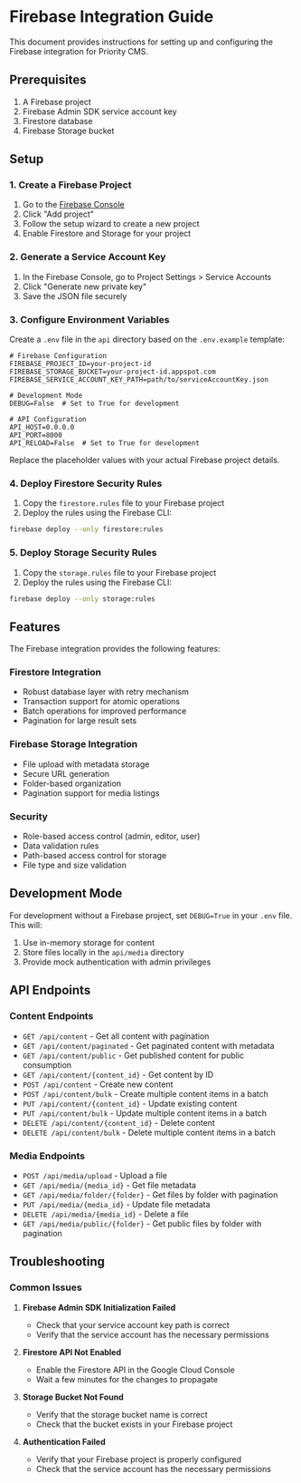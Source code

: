 # Firebase Integration Guide

This document provides instructions for setting up and configuring the Firebase integration for Priority CMS.

## Prerequisites

1. A Firebase project
2. Firebase Admin SDK service account key
3. Firestore database
4. Firebase Storage bucket

## Setup

### 1. Create a Firebase Project

1. Go to the [Firebase Console](https://console.firebase.google.com/)
2. Click "Add project"
3. Follow the setup wizard to create a new project
4. Enable Firestore and Storage for your project

### 2. Generate a Service Account Key

1. In the Firebase Console, go to Project Settings > Service Accounts
2. Click "Generate new private key"
3. Save the JSON file securely

### 3. Configure Environment Variables

Create a `.env` file in the `api` directory based on the `.env.example` template:

```
# Firebase Configuration
FIREBASE_PROJECT_ID=your-project-id
FIREBASE_STORAGE_BUCKET=your-project-id.appspot.com
FIREBASE_SERVICE_ACCOUNT_KEY_PATH=path/to/serviceAccountKey.json

# Development Mode
DEBUG=False  # Set to True for development

# API Configuration
API_HOST=0.0.0.0
API_PORT=8000
API_RELOAD=False  # Set to True for development
```

Replace the placeholder values with your actual Firebase project details.

### 4. Deploy Firestore Security Rules

1. Copy the `firestore.rules` file to your Firebase project
2. Deploy the rules using the Firebase CLI:

```bash
firebase deploy --only firestore:rules
```

### 5. Deploy Storage Security Rules

1. Copy the `storage.rules` file to your Firebase project
2. Deploy the rules using the Firebase CLI:

```bash
firebase deploy --only storage:rules
```

## Features

The Firebase integration provides the following features:

### Firestore Integration

- Robust database layer with retry mechanism
- Transaction support for atomic operations
- Batch operations for improved performance
- Pagination for large result sets

### Firebase Storage Integration

- File upload with metadata storage
- Secure URL generation
- Folder-based organization
- Pagination support for media listings

### Security

- Role-based access control (admin, editor, user)
- Data validation rules
- Path-based access control for storage
- File type and size validation

## Development Mode

For development without a Firebase project, set `DEBUG=True` in your `.env` file. This will:

1. Use in-memory storage for content
2. Store files locally in the `api/media` directory
3. Provide mock authentication with admin privileges

## API Endpoints

### Content Endpoints

- `GET /api/content` - Get all content with pagination
- `GET /api/content/paginated` - Get paginated content with metadata
- `GET /api/content/public` - Get published content for public consumption
- `GET /api/content/{content_id}` - Get content by ID
- `POST /api/content` - Create new content
- `POST /api/content/bulk` - Create multiple content items in a batch
- `PUT /api/content/{content_id}` - Update existing content
- `PUT /api/content/bulk` - Update multiple content items in a batch
- `DELETE /api/content/{content_id}` - Delete content
- `DELETE /api/content/bulk` - Delete multiple content items in a batch

### Media Endpoints

- `POST /api/media/upload` - Upload a file
- `GET /api/media/{media_id}` - Get file metadata
- `GET /api/media/folder/{folder}` - Get files by folder with pagination
- `PUT /api/media/{media_id}` - Update file metadata
- `DELETE /api/media/{media_id}` - Delete a file
- `GET /api/media/public/{folder}` - Get public files by folder with pagination

## Troubleshooting

### Common Issues

1. **Firebase Admin SDK Initialization Failed**
   - Check that your service account key path is correct
   - Verify that the service account has the necessary permissions

2. **Firestore API Not Enabled**
   - Enable the Firestore API in the Google Cloud Console
   - Wait a few minutes for the changes to propagate

3. **Storage Bucket Not Found**
   - Verify that the storage bucket name is correct
   - Check that the bucket exists in your Firebase project

4. **Authentication Failed**
   - Verify that your Firebase project is properly configured
   - Check that the service account has the necessary permissions
